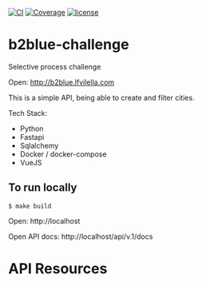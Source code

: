 [![CI](https://github.com/lfvilella/b2blue-challenge/workflows/CI/badge.svg?event=push)](https://github.com/lfvilella/b2blue-challenge/actions?query=event%3Apush+branch%3Amaster+workflow%3ACI)
[![Coverage](https://codecov.io/gh/lfvilella/b2blue-challenge/branch/master/graph/badge.svg)](https://codecov.io/gh/lfvilella/b2blue-challenge)
[![license](https://img.shields.io/github/license/lfvilella/b2blue-challenge.svg)](https://github.com/lfvilella/b2blue-challenge/blob/master/LICENSE)

# b2blue-challenge
Selective process challenge

Open: http://b2blue.lfvilella.com

This is a simple API, being able to create and filter cities.

Tech Stack:
- Python
- Fastapi
- Sqlalchemy
- Docker / docker-compose
- VueJS

## To run locally
```
$ make build
```

Open: http://localhost

Open API docs: http://localhost/api/v.1/docs


# API Resources
